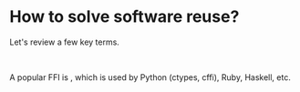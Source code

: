 # How to solve software reuse?

<Transform scale="1">

<p>Let's review a few key terms.</p>

<Citation
  citeHref="https://en.wikipedia.org/wiki/Application_binary_interface"
  citeText="Application Binary Interface on Wikipedia">
  <template v-slot:quote>
    <p slot="quote">
    An ABI defines how data structures or computational routines are accessed in machine code, which is a low-level, hardware-dependent format. [...] A common aspect of an ABI is the calling convention, which determines how data is provided as input to, or read as output from, computational routines.
    </p>
  </template>
</Citation>

<br>

<Citation
  citeHref="https://en.wikipedia.org/wiki/Foreign_function_interface"
  citeText="Foreign Function Interface on Wikipedia">
  <template v-slot:quote>
    <p slot="quote">
    A foreign function interface (FFI) is a mechanism by which a program written in one programming language can call routines or make use of services written or compiled in another one. An FFI is often used in contexts where calls are made into binary dynamic-link library.
    </p>
  </template>
</Citation>

A popular FFI is <Anchor 
  href="https://github.com/libffi/libffi" 
  text="libffi/libffi" 
  alt="libffi repo on GitHub" />, which is used by Python (ctypes, cffi), Ruby, Haskell, etc.

</Transform>

<!--
Without a stable ABI, **all** parts of a program should be compiled with the **same version** of the **same compiler** to be sure that the program compiled on computer A is equivalent to the program compiled on computer B.

With a stable ABI, we can be **reasonably** sure that the program compiled on computer A will run on computer B.
-->
